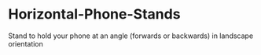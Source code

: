 Horizontal-Phone-Stands
=======================

Stand to hold your phone at an angle (forwards or backwards) in landscape orientation
